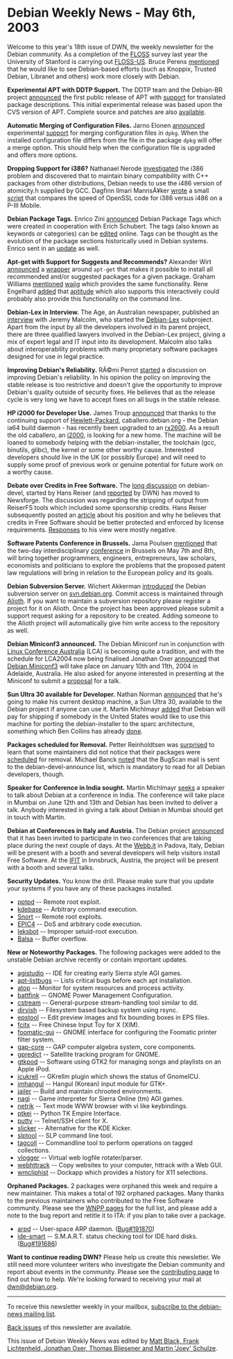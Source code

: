 
Debian Weekly News - May 6th, 2003
==================================


Welcome to this year's 18th issue of DWN, the weekly newsletter for the
Debian community. As a completion of the [FLOSS](http://floss1.infonomics.nl) survey last year the University
of Stanford is carrying out [FLOSS-US](http://www.stanford.edu/group/floss-us/). Bruce Perens [mentioned](http://lists.spi-inc.org/pipermail/spi-general/2003-April/000825.html) that he would like to see Debian-based efforts (such as Knoppix,
Trusted Debian, Libranet and others) work more closely with Debian.


**Experimental APT with DDTP Support.** The DDTP team and the
Debian-BR project [announced](https://lists.debian.org/debian-devel-announce-0304/msg00015.html) the first public release of APT with [support](https://lists.debian.org/debian-devel-announce-0210/msg00004.html) for translated package descriptions. This initial experimental
release was based upon the CVS version of APT. Complete source and patches
are also [available](https://people.debian.org/~otavio/sid/apt/).


**Automatic Merging of Configuration Files.** Jarno Elonen [announced](https://lists.debian.org/debian-devel-0304/msg02066.html)
experimental [support](http://elonen.iki.fi/code/dpkg-merge/) for
merging configuration files in `dpkg`. When the installed
configuration file differs from the file in the package `dpkg` will
offer a merge option. This should help when the configuration file is
upgraded and offers more options.


**Dropping Support for i386?** Nathanael Nerode [investigated](https://lists.debian.org/debian-devel-0304/msg02112.html)
the i386 problem and discovered that to maintain binary compatibility with C++
packages from other distributions, Debian needs to use the i486 version of
atomicity.h supplied by GCC. Dagfinn Ilmari MannsÃ¥ker [wrote](https://lists.debian.org/debian-devel-0304/msg02134.html) a
small [script](http://ilmari.org/sslcmp) that compares the
speed of OpenSSL code for i386 versus i486 on a P-III Mobile.


**Debian Package Tags.** Enrico Zini [announced](https://lists.debian.org/debian-devel-0304/msg02167.html)
Debian Package Tags which were created in cooperation with Erich Schubert.
The tags (also known as keywords or categories) can be [edited](http://debian.vitavonni.de/packagebrowser/) online. Tags can
be thought as the evolution of the package sections historically used in
Debian systems. Enrico sent in an [update](https://lists.debian.org/debian-devel-0304/msg02272.html) as
well.


**Apt-get with Support for Suggests and Recommends?**
Alexander Wirt [announced](https://lists.debian.org/debian-devel-0304/msg02222.html) a
[wrapper](http://www.formorer.de/code/aag/aag) around
`apt-get` that makes it possible to install all recommended and/or
suggested packages for a given package. Graham Williams [mentioned](https://lists.debian.org/debian-devel-0304/msg02234.html)
[wajig](https://packages.debian.org/wajig) which provides the same
functionality. Rene Engelhard [added](https://lists.debian.org/debian-devel-0304/msg02257.html) that [aptitude](https://packages.debian.org/aptitude) which also supports
this interactively could probably also provide this functionality on the
command line.


**Debian-Lex in Interview.** The Age, an Australian newspaper,
published an [interview](http://www.theage.com.au/articles/2003/05/02/1051382077620.html) with Jeremy Malcolm, who started the [Debian-Lex](https://people.debian.org/~terminus/debian-lex/)
subproject. Apart from the input by all the developers involved in its parent
project, there are three qualified lawyers involved in the Debian-Lex project,
giving a mix of expert legal and IT input into its development. Malcolm
also talks about interoperability problems with many proprietary software
packages designed for use in legal practice.


**Improving Debian's Reliability.** RÃ©mi Perrot [started](https://lists.debian.org/debian-project-0305/msg00005.html) a
discussion on improving Debian's reliability. In his opinion the policy on
improving the stable release is too restrictive and doesn't give the opportunity to
improve Debian's quality outside of security fixes. He believes that as the release
cycle is very long we have to accept fixes on all bugs in the stable release.


**HP i2000 for Developer Use.** James Troup [announced](https://lists.debian.org/debian-devel-0305/msg00046.html)
that thanks to the continuing support of [Hewlett-Packard](http://www.hp.com/), caballero.debian.org - the
Debian ia64 build daemon - has recently been upgraded to an [rx2600](http://www.hp.com/products1/servers/rackoptimized/rx2600/).
As a result the old caballero, an [i2000](http://www.hp.com/techservers/products/workstations/i2000/summary.html), is looking for a new home. The machine will be loaned to somebody
helping with the debian-installer, the toolchain (gcc, binutils, glibc), the kernel
or some other worthy cause. Interested developers should live in the UK (or
possibly Europe) and will need to supply some proof of previous work or
genuine potential for future work on a worthy cause.


**Debate over Credits in Free Software.** The [long
discussion](https://lists.debian.org/debian-devel-0304/msg01295.html) on debian-devel, started by Hans Reiser (and [reported](https://www.debian.org/News/weekly/2003/16/) by DWN) has moved to
Newsforge. The discussion was regarding the stripping of output from ReiserFS
tools which included some sponsorship credits. Hans Reiser subsequently posted an [article](http://www.newsforge.com/article.pl?sid=03/04/28/1859244) about
his position and why he believes that credits in Free Software should be
better protected and enforced by license requirements. [Responses](http://slashdot.org/articles/03/05/02/1825247.shtml) to
his view were mostly negative.


**Software Patents Conference in Brussels.** Jama Poulsen [mentioned](https://lists.debian.org/debian-events-eu-0305/msg00000.html) that the two-day interdisciplinary [conference](http://swpat.ffii.org/termine/2003/europarl/05/) in
Brussels on May 7th and 8th, will bring together programmers, engineers,
entrepreneurs, law scholars, economists and politicians to explore the
problems that the proposed patent law regulations will bring in relation to
the European policy and its goals.


**Debian Subversion Server.** Wichert Akkerman [introduced](https://lists.debian.org/debian-devel-announce-0305/msg00000.html) the Debian subversion server on [svn.debian.org](http://svn.debian.org/). Commit access is maintained
through [Alioth](https://alioth.debian.org/). If you want to
maintain a subversion repository please register a project for it on Alioth.
Once the project has been approved please submit a support request asking for
a repository to be created. Adding someone to the Alioth project will
automatically give him write access to the repository as well.


**Debian Miniconf3 announced.** The Debian Miniconf run in
conjunction with [Linux Conference
Australia](http://lca2004.linux.org.au/) (LCA) is becoming quite a tradition, and with the schedule for
LCA2004 now being finalised Jonathan Oxer [announced](https://lists.debian.org/debian-devel-0304/msg02160.html)
that [Debian Miniconf3](https://www.debconf.org/miniconf3/) will
take place on January 10th and 11th, 2004 in Adelaide, Australia. He also
asked for anyone interested in presenting at the Miniconf to submit a [proposal](https://www.debconf.org/miniconf3/cfp/) for a talk.


**Sun Ultra 30 available for Developer.** Nathan Norman [announced](https://lists.debian.org/debian-devel-0305/msg00114.html)
that he's going to make his current desktop machine, a Sun Ultra 30, available
to the Debian project if anyone can use it. Martin Michlmayr [added](https://lists.debian.org/debian-devel-0305/msg00142.html) that
Debian will pay for shipping if somebody in the United States would like to
use this machine for porting the debian-installer to the sparc architecture,
something which Ben Collins has already [done](https://lists.debian.org/debian-devel-0305/msg00144.html).


**Packages scheduled for Removal.** Petter Reinholdtsen was [surprised](https://lists.debian.org/debian-devel-0305/msg00135.html)
to learn that some maintainers did not notice that their packages were [scheduled](https://lists.debian.org/debian-devel-announce-0305/msg00001.html) for removal. Michael Banck [noted](https://lists.debian.org/debian-devel-0305/msg00138.html) that
the BugScan mail is sent to the debian-devel-announce list, which is mandatory
to read for all Debian developers, though.


**Speaker for Conference in India sought.** Martin Michlmayr
[seeks](https://lists.debian.org/debian-devel-0305/msg00139.html) a
speaker to talk about Debian at a conference in India. The conference will
take place in Mumbai on June 12th and 13th and Debian has been invited to
deliver a talk. Anybody interested in giving a talk about Debian in Mumbai
should get in touch with Martin.


**Debian at Conferences in Italy and Austria.** The Debian project
[announced](https://www.debian.org/News/2003/20030505) that it has been invited to
participate in two conferences that are taking place during the next couple of
days. At the [Webb.it](https://www.debian.org/events/2003/0509-webbit) in Padova,
Italy, Debian will be present with a booth and several developers will help
visitors install Free Software. At the [IFIT](https://www.debian.org/events/2003/0509-ifit) in Innsbruck, Austria, the
project will be present with a booth and several talks.


**Security Updates.** You know the drill. Please make sure
that you update your systems if you have any of these packages installed.


* [pptpd](https://www.debian.org/security/2003/dsa-295) --
 Remote root exploit.
* [kdebase](https://www.debian.org/security/2003/dsa-296) --
 Arbitrary command execution.
* [Snort](https://www.debian.org/security/2003/dsa-297) --
 Remote root exploits.
* [EPIC4](https://www.debian.org/security/2003/dsa-298) --
 DoS and arbitrary code execution.
* [leksbot](https://www.debian.org/security/2003/dsa-299) --
 Improper setuid-root execution.
* [Balsa](https://www.debian.org/security/2003/dsa-300) --
 Buffer overflow.


**New or Noteworthy Packages.** The following packages were
added to the unstable Debian archive recently or contain important updates.


* [agistudio](https://packages.debian.org/unstable/games/agistudio)
 -- IDE for creating early Sierra style AGI games.
* [apt-listbugs](https://packages.debian.org/unstable/admin/apt-listbugs)
 -- Lists critical bugs before each apt installation.
* [atop](https://packages.debian.org/unstable/admin/atop)
 -- Monitor for system resources and process activity.
* [battfink](https://packages.debian.org/unstable/gnome/battfink)
 -- GNOME Power Management Configuration.
* [cstream](https://packages.debian.org/unstable/utils/cstream)
 -- General-purpose stream-handling tool similar to dd.
* [dirvish](https://packages.debian.org/unstable/admin/dirvish)
 -- Filesystem based backup system using rsync.
* [epstool](https://packages.debian.org/unstable/graphics/epstool)
 -- Edit preview images and fix bounding boxes in EPS files.
* [fcitx](https://packages.debian.org/unstable/utils/fcitx)
 -- Free Chinese Input Toy for X (XIM).
* [foomatic-gui](https://packages.debian.org/unstable/gnome/foomatic-gui)
 -- GNOME interface for configuring the Foomatic printer filter system.
* [gap-core](https://packages.debian.org/unstable/math/gap-core)
 -- GAP computer algebra system, core components.
* [gpredict](https://packages.debian.org/unstable/hamradio/gpredict)
 -- Satellite tracking program for GNOME.
* [gtkpod](https://packages.debian.org/unstable/sound/gtkpod)
 -- Software using GTK2 for managing songs and playlists on an Apple iPod.
* [icukrell](https://packages.debian.org/unstable/net/icukrell)
 -- GKrellm plugin which shows the status of GnomeICU.
* [imhangul](https://packages.debian.org/unstable/utils/imhangul)
 -- Hangul (Korean) input module for GTK+.
* [jailer](https://packages.debian.org/unstable/admin/jailer)
 -- Build and maintain chrooted environments.
* [nagi](https://packages.debian.org/unstable/games/nagi)
 -- Game interpreter for Sierra Online (tm) AGI games.
* [netrik](https://packages.debian.org/unstable/web/netrik)
 -- Text mode WWW browser with vi like keybindings.
* [ptkei](https://packages.debian.org/unstable/games/ptkei)
 -- Python TK Empire Interface.
* [putty](https://packages.debian.org/unstable/net/putty)
 -- Telnet/SSH client for X.
* [slicker](https://packages.debian.org/unstable/kde/slicker)
 -- Alternative for the KDE Kicker.
* [slptool](https://packages.debian.org/unstable/utils/slptool)
 -- SLP command line tool.
* [tagcoll](https://packages.debian.org/unstable/misc/tagcoll)
 -- Commandline tool to perform operations on tagged collections.
* [vlogger](https://packages.debian.org/unstable/web/vlogger)
 -- Virtual web logfile rotater/parser.
* [webhttrack](https://packages.debian.org/unstable/web/webhttrack)
 -- Copy websites to your computer, httrack with a Web GUI.
* [wmcliphist](https://packages.debian.org/unstable/x11/wmcliphist)
 -- Dockapp which provides a history for X11 selections.


**Orphaned Packages.** 2 packages were orphaned this week and
require a new maintainer. This makes a total of 192 orphaned packages. Many
thanks to the previous maintainers who contributed to the Free Software
community. Please see the [WNPP pages](https://www.debian.org/devel/wnpp/) for
the full list, and please add a note to the bug report and retitle it to ITA:
if you plan to take over a package.


* [arpd](https://packages.debian.org/unstable/net/arpd)
 -- User-space ARP daemon.
 ([Bug#191870](https://bugs.debian.org/191870))
* [ide-smart](https://packages.debian.org/unstable/admin/ide-smart)
 -- S.M.A.R.T. status checking tool for IDE hard disks.
 ([Bug#191686](https://bugs.debian.org/191686))


**Want to continue reading DWN?** Please help us create this
newsletter. We still need more volunteer writers who investigate the Debian
community and report about events in the community. Please see the [contributing page](https://www.debian.org/News/weekly/contributing) to find out how
to help. We're looking forward to receiving your mail at [dwn@debian.org](mailto:dwn@debian.org).




---



 To receive this newsletter weekly in your mailbox, [subscribe to the debian-news mailing list](https://lists.debian.org/debian-news/).



[Back issues](https://www.debian.org/News/weekly/) of this newsletter are available.



This issue of Debian Weekly News was edited by [Matt Black, Frank Lichtenheld, Jonathan Oxer, Thomas Bliesener and Martin 'Joey' Schulze](mailto:dwn@debian.org).




